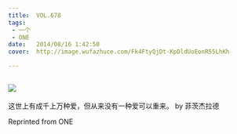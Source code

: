 ```yaml
---
title:	VOL.678
tags:
 - 一个
 - ONE
date:	2014/08/16 1:42:50
cover:	http://image.wufazhuce.com/Fk4FtyQjDt-KpDldUoEonR55LhKh

---
```

![](http://image.wufazhuce.com/Fk4FtyQjDt-KpDldUoEonR55LhKh)
---

这世上有成千上万种爱，但从来没有一种爱可以重来。 by 菲茨杰拉德
 
Reprinted from ONE
